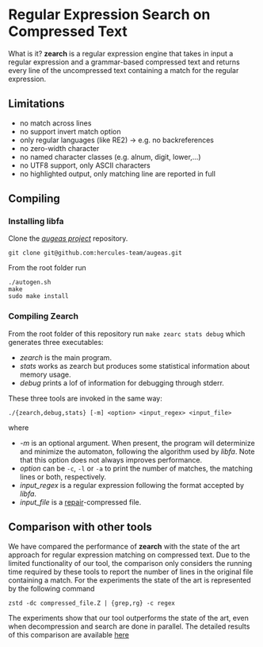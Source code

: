 # Regular Expression Search on Compressed Text

What is it?
**zearch** is a regular expression engine that takes in input a regular expression and a grammar-based compressed text and returns every line of the uncompressed text containing a match for the regular expression.

## Limitations

- no match across lines
- no support invert match option
- only regular languages (like RE2) → e.g. no backreferences
- no zero-width character
- no named character classes (e.g. alnum, digit, lower,…)
- no UTF8 support, only ASCII characters
- no highlighted output, only matching line are reported in full

## Compiling

### Installing libfa
Clone the [*augeas project*](https://github.com/hercules-team/augeas) repository.
```
git clone git@github.com:hercules-team/augeas.git
```
From the root folder run
```
./autogen.sh
make
sudo make install
```

### Compiling Zearch
From the root folder of this repository run `make zearc stats debug` which generates three executables:
* *zearch* is the main program.
* *stats* works as zearch but produces some statistical information about memory usage.
* *debug* prints a lof of information for debugging through stderr.

These three tools are invoked in the same way:
```
./{zearch,debug,stats} [-m] <option> <input_regex> <input_file>
```
where
* *-m* is an optional argument. When present, the program will determinize and minimize the automaton, following the algorithm used by *libfa*. Note that this option does not always improves performance.
* *option* can be `-c`, `-l` or `-a` to print the number of matches, the matching lines or both, respectively.
* *input_regex* is a regular expression following the format accepted by *libfa*.
* *input_file* is a [repair](https://storage.googleapis.com/google-code-archive-downloads/v2/code.google.com/re-pair/repair110811.tar.gz)-compressed file.


## Comparison with other tools
We have compared the performance of **zearch** with the state of the art approach for regular expression matching on compressed text.
Due to the limited functionality of our tool, the comparison only considers the running time required by these tools to report the number of lines in the original file containing a match.
For the experiments the state of the art is represented by the following command
```
zstd -dc compressed_file.Z | {grep,rg} -c regex
```
The experiments show that our tool outperforms the state of the art, even when decompression and search are done in parallel.
The detailed results of this comparison are available [here](https://pevalme.github.io/zearch/graphs/index.html)